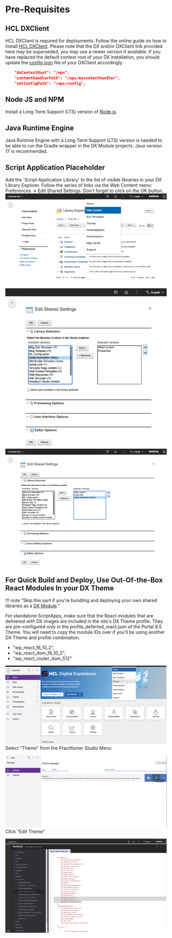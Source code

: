 # Pre-Requisites


## HCL DXClient

HCL DXClient is required for deployments. Follow the online guide on how to install [HCL DXClient](../../../../integrate_apps/development_tools/dxclient/index.md). Please note that the DX and/or DXClient link provided here may be superseded, you may use a newer version if available. If you have replaced the default context root of your DX installation, you should update the [config.json](../../../../integrate_apps/development_tools/dxclient/index.md#dxclient-installation-configuration) file of your DXClient accordingly.

   ```json
       "dxContextRoot": "/wps",
       "contenthandlerPath": "/wps/mycontenthandler",
       "xmlConfigPath": "/wps/config",
   ```
## Node JS and NPM
Install a Long Term Support (LTS) version of [Node.js](https://nodejs.org/en/download/).


## Java Runtime Engine

Java Runtime Engine with a Long Term Support (LTS) version is needed to be able to run the Gradle wrapper in the DX Module projects. Java version 17 is recommended.


## Script Application Placeholder

Add the 'Script Application Library' to the list of visible libraries in your DX Library Explorer. Follow the series of links via the Web Content menu: Preferences -> Edit Shared Settings. Don't forget to click on the OK button.  
  ![](images/01WebContentEditSharedSettings.png)
  ![](images/02LibrarySelection.png)
  ![](images/03ScriptApplicationLibrary.png)


## For Quick Build and Deploy, Use Out-Of-the-Box React Modules In your DX Theme 

!!! note "Skip this part if you're bundling and deploying your own shared libraries as a [DX Module](common-setup/optimized-scriptapps/index.md)."

For standalone ScriptApps, make sure that the React modules that are delivered with DX images are included in the site's DX Theme profile. They are pre-configured only in the profile_deferred_react.json of the Portal 8.5 Theme. You will need to copy the module IDs over if you'll be using another DX Theme and profile combination. 

- "wp_react_16_10_2",
- "wp_react_dom_16_10_2",
- "wp_react_router_dom_512"


![Select Theme](./images/04Themes.png)
Select "Theme" from the Practitioner Studio Menu

![Select Edit Theme](./images/05EditTheme.png)
Click "Edit Theme"

![Edit the configured Module IDs in the theme profile](./images/06ModuleIDs.png)
